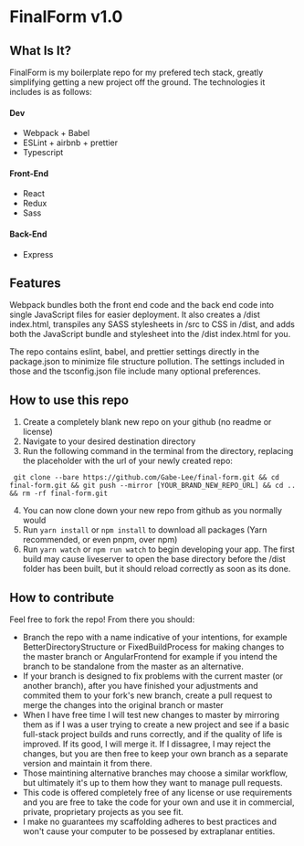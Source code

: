 # FinalForm v1.0

## What Is It?

FinalForm is my boilerplate repo for my prefered tech stack, greatly simplifying getting a new project off the ground. The technologies it includes is as follows:
#### Dev
- Webpack + Babel
- ESLint + airbnb + prettier
- Typescript
#### Front-End
- React
- Redux
- Sass
#### Back-End
- Express

## Features
Webpack bundles both the front end code and the back end code into single JavaScript files for easier deployment. It also creates a /dist index.html, transpiles any SASS stylesheets in /src to CSS in /dist, and adds both the JavaScript bundle and stylesheet into the /dist index.html for you.

The repo contains eslint, babel, and prettier settings directly in the package.json to minimize file structure pollution. The settings included in those and the tsconfig.json file include many optional preferences.

## How to use this repo
1. Create a completely blank new repo on your github (no readme or license)
2. Navigate to your desired destination directory
3. Run the following command in the terminal from the directory, replacing the placeholder with the url of your newly created repo:

``` git clone --bare https://github.com/Gabe-Lee/final-form.git && cd final-form.git && git push --mirror [YOUR_BRAND_NEW_REPO_URL] && cd .. && rm -rf final-form.git```

4. You can now clone down your new repo from github as you normally would
5. Run ```yarn install``` or ```npm install``` to download all packages (Yarn recommended, or even pnpm, over npm)
6. Run ```yarn watch``` or ```npm run watch``` to begin developing your app. The first build may cause liveserver to open the base directory before the /dist folder has been built, but it should reload correctly as soon as its done.

## How to contribute
Feel free to fork the repo! From there you should:
- Branch the repo with a name indicative of your intentions, for example BetterDirectoryStructure or FixedBuildProcess for making changes to the master branch or AngularFrontend for example if you intend the branch to be standalone from the master as an alternative.
- If your branch is designed to fix problems with the current master (or another branch), after you have finished your adjustments and commited them to your fork's new branch, create a pull request to merge the changes into the original branch or master
- When I have free time I will test new changes to master by mirroring them as if I was a user trying to create a new project and see if a basic full-stack project builds and runs correctly, and if the quality of life is improved. If its good, I will merge it. If I dissagree, I may reject the changes, but you are then free to keep your own branch as a separate version and maintain it from there.
- Those maintining alternative branches may choose a similar workflow, but ultimately it's up to them how they want to manage pull requests.
- This code is offered completely free of any license or use requirements and you are free to take the code for your own and use it in commercial, private, proprietary projects as you see fit.
- I make no guarantees my scaffolding adheres to best practices and won't cause your computer to be possesed by extraplanar entities.